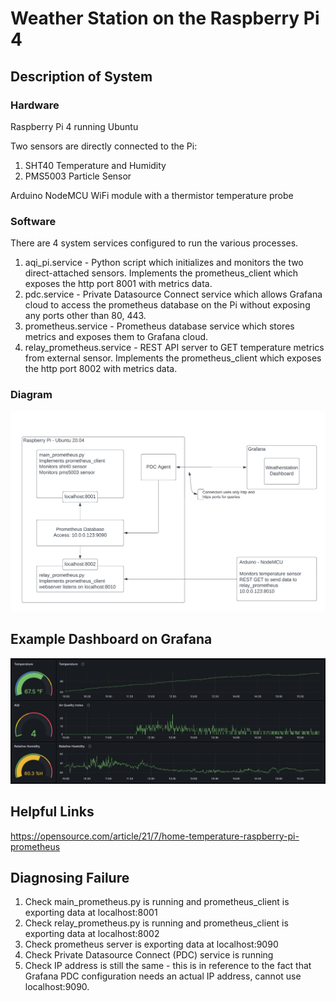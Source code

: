 # Weather Station on the Raspberry Pi 4
## Description of System
### Hardware
Raspberry Pi 4 running Ubuntu

Two sensors are directly connected to the Pi:
1. SHT40 Temperature and Humidity
2. PMS5003 Particle Sensor

Arduino NodeMCU WiFi module with a thermistor temperature probe

### Software
There are 4 system services configured to run the various processes.
1. aqi_pi.service - Python script which initializes and monitors the two direct-attached sensors. Implements the prometheus_client which exposes the http port 8001 with metrics data.
2. pdc.service - Private Datasource Connect service which allows Grafana cloud to access the prometheus database on the Pi without exposing any ports other than 80, 443.
3. prometheus.service - Prometheus database service which stores metrics and exposes them to Grafana cloud.
4. relay_prometheus.service - REST API server to GET temperature metrics from external sensor. Implements the prometheus_client which exposes the http port 8002 with metrics data.

### Diagram
![Alt System Diagram](./system_diagram.png)
## Example Dashboard on Grafana
![Alt Weatherstation dashboard](grafana_dash.png)
## Helpful Links
https://opensource.com/article/21/7/home-temperature-raspberry-pi-prometheus

## Diagnosing Failure
1. Check main_prometheus.py is running and prometheus_client is exporting data at localhost:8001
2. Check relay_prometheus.py is running and prometheus_client is exporting data at localhost:8002
3. Check prometheus server is exporting data at localhost:9090
4. Check Private Datasource Connect (PDC) service is running
5. Check IP address is still the same - this is in reference to the fact that Grafana PDC configuration needs an actual IP address, cannot use localhost:9090.
